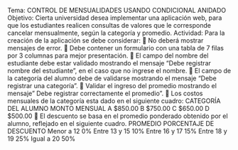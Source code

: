 Tema: CONTROL DE MENSUALIDADES USANDO CONDICIONAL ANIDADO
Objetivo: Cierta universidad desea implementar una aplicación web, para que los
estudiantes realicen consultas de valores que le corresponde cancelar mensualmente,
según la categoría y promedio.
Actividad: Para la creación de la aplicación se debe considerar:
 No deberá mostrar mensajes de error.
 Debe contener un formulario con una tabla de 7 filas por 3 columnas para mejor presentación.
 El campo del nombre del estudiante debe estar validado mostrando el mensaje “Debe registrar
nombre del estudiante”, en el caso que no ingrese el nombre.
 El campo de la categoría del alumno debe de validarse mostrando el mensaje “Debe registrar
una categoría”.
 Validar el ingreso del promedio mostrando el mensaje” Debe registrar correctamente el
promedio”.
 Los costos mensuales de la categoría esta dado en el siguiente cuadro:
CATEGORÍA DEL ALUMNO MONTO MENSUAL
A $850.00
B $750.00
C $650.00
D $500.00
 El descuento se basa en el promedio ponderado obtenido por el alumno, reflejado en el
siguiente cuadro.
PROMEDIO PORCENTAJE DE DESCUENTO
Menor a 12 0%
Entre 13 y 15 10%
Entre 16 y 17 15%
Entre 18 y 19 25%
Igual a 20 50%
